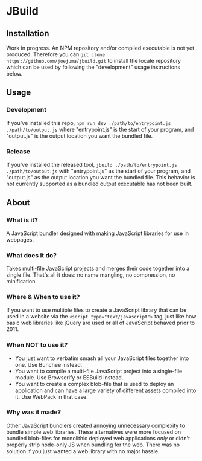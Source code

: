 # JBuild

## Installation
Work in progress. An NPM repository and/or compiled executable is not yet produced. Therefore you can `git clone https://github.com/joejuma/jbuild.git` to install the locale repository which can be used by following the "development" usage instructions below.

## Usage

### Development
If you've installed this repo, ```npm run dev ./path/to/entrypoint.js ./path/to/output.js``` where "entrypoint.js" is the start of your program, and "output.js" is the output location you want the bundled file.

### Release
If you've installed the released tool, ```jbuild ./path/to/entrypoint.js ./path/to/output.js``` with "entrypoint.js" as the start of your program, and "output.js" as the output location you want the bundled file. This behavior is not currently supported as a bundled output executable has not been built.

## About
### What is it?
A JavaScript bundler designed with making JavaScript libraries for use in webpages.

### What does it do?
Takes multi-file JavaScript projects and merges their code together into a single file. That's all it does: no name mangling, no compression, no minification.

### Where & When to use it?
If you want to use multiple files to create a JavaScript library that can be used in a website via the `<script type="text/javascript">` tag, just like how basic web libraries like jQuery are used or all of JavaScript behaved prior to 2011.

### When NOT to use it?
* You just want to verbatim smash all your JavaScript files together into one. Use Bunchee instead.
* You want to compile a multi-file JavaScript project into a single-file module. Use Browserify or ESBuild instead.
* You want to create a complex blob-file that is used to deploy an application and can have a large variety of different assets compiled into it. Use WebPack in that case.

### Why was it made?
Other JavaScript bundlers created annoying unnecessary complexity to bundle simple web libraries. These alternatives were more focused on bundled blob-files for monolithic deployed web applications *only* or didn't properly strip node-only JS when bundling for the web. There was no solution if you just wanted a web library with no major hassle.